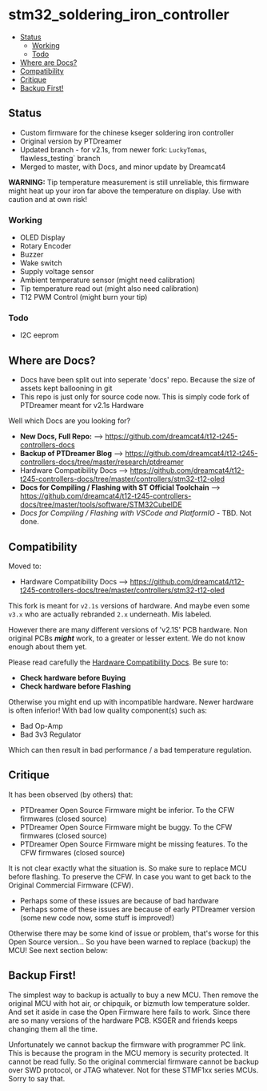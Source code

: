 # stm32_soldering_iron_controller

<!-- MarkdownTOC -->

* [Status](#status)
    * [Working](#working)
    * [Todo](#todo)
* [Where are Docs?](#where-are-docs)
* [Compatibility](#compatibility)
* [Critique](#critique)
* [Backup First!](#backup-first)

<!-- /MarkdownTOC -->


<a id="status"></a>
## Status

* Custom firmware for the chinese kseger soldering iron controller
* Original version by PTDreamer
* Updated branch - for v2.1s, from newer fork: `LuckyTomas`, flawless_testing` branch
* Merged to master, with Docs, and minor update by Dreamcat4

**WARNING:** Tip temperature measurement is still unreliable, this firmware might heat up your iron far above the temperature on display. Use with caution and at own risk!

<a id="working"></a>
### Working

* OLED Display
* Rotary Encoder
* Buzzer
* Wake switch
* Supply voltage sensor
* Ambient temperature sensor (might need calibration)
* Tip temperature read out (might also need calibration)
* T12 PWM Control (might burn your tip)

<a id="todo"></a>
### Todo

* I2C eeprom

<a id="where-are-docs"></a>
## Where are Docs?

* Docs have been split out into seperate 'docs' repo. Because the size of assets kept ballooning in git
* This repo is just only for source code now. This is simply code fork of PTDreamer meant for v2.1s Hardware

Well which Docs are you looking for?

* **New Docs, Full Repo:** --> https://github.com/dreamcat4/t12-t245-controllers-docs
* **Backup of PTDreamer Blog** --> https://github.com/dreamcat4/t12-t245-controllers-docs/tree/master/research/ptdreamer
* Hardware Compatibility Docs --> https://github.com/dreamcat4/t12-t245-controllers-docs/tree/master/controllers/stm32-t12-oled
* **Docs for Compiling / Flashing with ST Official Toolchain** --> https://github.com/dreamcat4/t12-t245-controllers-docs/tree/master/tools/software/STM32CubeIDE
* *Docs for Compiling / Flashing with VSCode and PlatformIO* - TBD. Not done.

<a id="compatibility"></a>
## Compatibility

Moved to:

* Hardware Compatibility Docs --> https://github.com/dreamcat4/t12-t245-controllers-docs/tree/master/controllers/stm32-t12-oled

This fork is meant for `v2.1s` versions of hardware. And maybe even some `v3.x` who are actually rebranded `2.x` underneath. Mis labeled.

However there are many different versions of 'v2.1S' PCB hardware. Non original PCBs ***might*** work, to a greater or lesser extent. We do not know enough about them yet.

Please read carefully the [Hardware Compatibility Docs](https://github.com/dreamcat4/t12-t245-controllers-docs/tree/master/controllers/stm32-t12-oled). Be sure to:

* **Check hardware before Buying**
* **Check hardware before Flashing**

Otherwise you might end up with incompatible hardware. Newer hardware is often inferior! With bad low quality component(s) such as:

* Bad Op-Amp
* Bad 3v3 Regulator

Which can then result in bad performance / a bad temperature regulation.

<a id="critique"></a>
## Critique

It has been observed (by others) that:

* PTDreamer Open Source Firmware might be inferior. To the CFW firmwares (closed source)
* PTDreamer Open Source Firmware might be buggy. To the CFW firmwares (closed source)
* PTDreamer Open Source Firmware might be missing features. To the CFW firmwares (closed source)

It is not clear exactly what the situation is. So make sure to replace MCU before flashing. To preserve the CFW. In case you want to get back to the Original Commercial Firmware (CFW).

* Perhaps some of these issues are because of bad hardware
* Perhaps some of these issues are because of early PTDreamer version (some new code now, some stuff is improved!)

Otherwise there may be some kind of issue or problem, that's worse for this Open Source version... So you have been warned to replace (backup) the MCU! See next section below:

<a id="backup-first"></a>
## Backup First!

The simplest way to backup is actually to buy a new MCU. Then remove the original MCU with hot air, or chipquik, or bizmuth low temperature solder. And set it aside in case the Open Firmware here fails to work. Since there are so many versions of the hardware PCB. KSGER and friends keeps changing them all the time.

Unfortunately we cannot backup the firmware with programmer PC link. This is because the program in the MCU memory is security protected. It cannot be read fully. So the original commercial firmware cannot be backup over SWD protocol, or JTAG whatever. Not for these STMF1xx series MCUs. Sorry to say that. 








